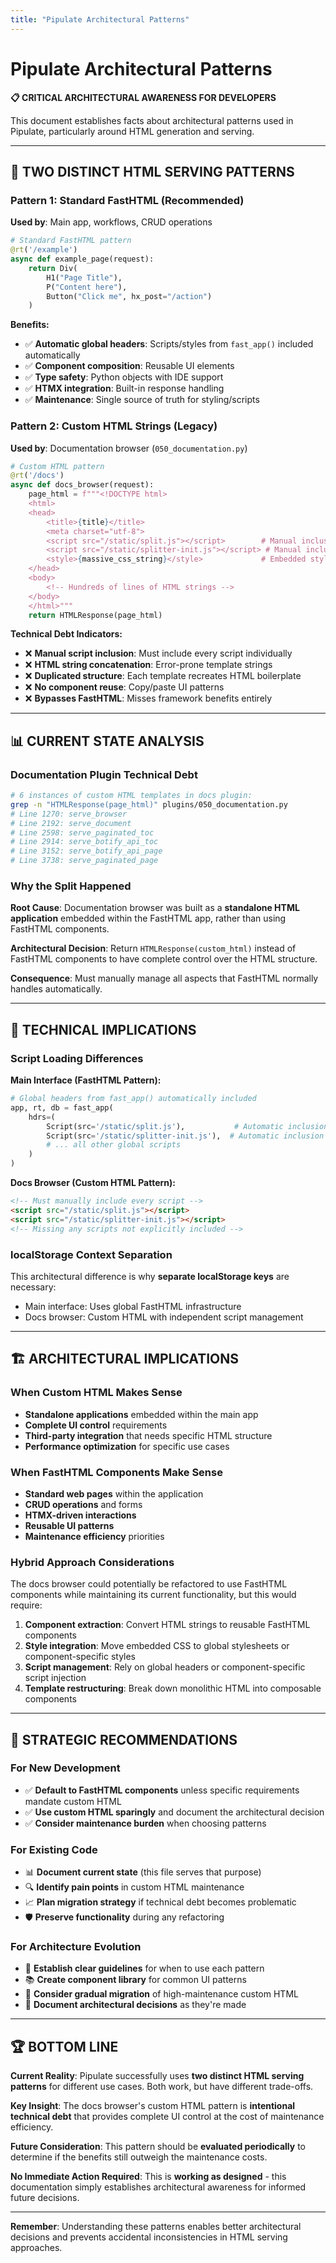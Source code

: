 ```yaml
---
title: "Pipulate Architectural Patterns"
---
```


# Pipulate Architectural Patterns

**📋 CRITICAL ARCHITECTURAL AWARENESS FOR DEVELOPERS**

This document establishes facts about architectural patterns used in Pipulate, particularly around HTML generation and serving.

---

## 🎯 **TWO DISTINCT HTML SERVING PATTERNS**

### **Pattern 1: Standard FastHTML (Recommended)**
**Used by**: Main app, workflows, CRUD operations

```python
# Standard FastHTML pattern
@rt('/example')
async def example_page(request):
    return Div(
        H1("Page Title"),
        P("Content here"),
        Button("Click me", hx_post="/action")
    )
```

**Benefits:**
- ✅ **Automatic global headers**: Scripts/styles from `fast_app()` included automatically
- ✅ **Component composition**: Reusable UI elements  
- ✅ **Type safety**: Python objects with IDE support
- ✅ **HTMX integration**: Built-in response handling
- ✅ **Maintenance**: Single source of truth for styling/scripts

### **Pattern 2: Custom HTML Strings (Legacy)**
**Used by**: Documentation browser (`050_documentation.py`)

```python
# Custom HTML pattern
@rt('/docs')
async def docs_browser(request):
    page_html = f"""<!DOCTYPE html>
    <html>
    <head>
        <title>{title}</title>
        <meta charset="utf-8">
        <script src="/static/split.js"></script>        # Manual inclusion required
        <script src="/static/splitter-init.js"></script> # Manual inclusion required
        <style>{massive_css_string}</style>             # Embedded styles
    </head>
    <body>
        <!-- Hundreds of lines of HTML strings -->
    </body>
    </html>"""
    return HTMLResponse(page_html)
```

**Technical Debt Indicators:**
- ❌ **Manual script inclusion**: Must include every script individually
- ❌ **HTML string concatenation**: Error-prone template strings
- ❌ **Duplicated structure**: Each template recreates HTML boilerplate  
- ❌ **No component reuse**: Copy/paste UI patterns
- ❌ **Bypasses FastHTML**: Misses framework benefits entirely

---

## 📊 **CURRENT STATE ANALYSIS**

### **Documentation Plugin Technical Debt**
```bash
# 6 instances of custom HTML templates in docs plugin:
grep -n "HTMLResponse(page_html)" plugins/050_documentation.py
# Line 1270: serve_browser
# Line 2192: serve_document  
# Line 2598: serve_paginated_toc
# Line 2914: serve_botify_api_toc
# Line 3152: serve_botify_api_page
# Line 3738: serve_paginated_page
```

### **Why the Split Happened**
**Root Cause**: Documentation browser was built as a **standalone HTML application** embedded within the FastHTML app, rather than using FastHTML components.

**Architectural Decision**: Return `HTMLResponse(custom_html)` instead of FastHTML components to have complete control over the HTML structure.

**Consequence**: Must manually manage all aspects that FastHTML normally handles automatically.

---

## 🔧 **TECHNICAL IMPLICATIONS**

### **Script Loading Differences**

**Main Interface (FastHTML Pattern):**
```python
# Global headers from fast_app() automatically included
app, rt, db = fast_app(
    hdrs=(
        Script(src='/static/split.js'),           # Automatic inclusion
        Script(src='/static/splitter-init.js'),  # Automatic inclusion
        # ... all other global scripts
    )
)
```

**Docs Browser (Custom HTML Pattern):**
```html
<!-- Must manually include every script -->
<script src="/static/split.js"></script>
<script src="/static/splitter-init.js"></script>
<!-- Missing any scripts not explicitly included -->
```

### **localStorage Context Separation**
This architectural difference is why **separate localStorage keys** are necessary:
- Main interface: Uses global FastHTML infrastructure
- Docs browser: Custom HTML with independent script management

---

## 🏗️ **ARCHITECTURAL IMPLICATIONS**

### **When Custom HTML Makes Sense**
- **Standalone applications** embedded within the main app
- **Complete UI control** requirements 
- **Third-party integration** that needs specific HTML structure
- **Performance optimization** for specific use cases

### **When FastHTML Components Make Sense**
- **Standard web pages** within the application
- **CRUD operations** and forms
- **HTMX-driven interactions** 
- **Reusable UI patterns**
- **Maintenance efficiency** priorities

### **Hybrid Approach Considerations**
The docs browser could potentially be refactored to use FastHTML components while maintaining its current functionality, but this would require:

1. **Component extraction**: Convert HTML strings to reusable FastHTML components
2. **Style integration**: Move embedded CSS to global stylesheets or component-specific styles
3. **Script management**: Rely on global headers or component-specific script injection
4. **Template restructuring**: Break down monolithic HTML into composable components

---

## 🎯 **STRATEGIC RECOMMENDATIONS**

### **For New Development**
- ✅ **Default to FastHTML components** unless specific requirements mandate custom HTML
- ✅ **Use custom HTML sparingly** and document the architectural decision
- ✅ **Consider maintenance burden** when choosing patterns

### **For Existing Code**
- 📊 **Document current state** (this file serves that purpose)
- 🔍 **Identify pain points** in custom HTML maintenance
- 📈 **Plan migration strategy** if technical debt becomes problematic
- 🛡️ **Preserve functionality** during any refactoring

### **For Architecture Evolution**
- 🎯 **Establish clear guidelines** for when to use each pattern
- 📚 **Create component library** for common UI patterns
- 🔄 **Consider gradual migration** of high-maintenance custom HTML
- 📖 **Document architectural decisions** as they're made

---

## 🏆 **BOTTOM LINE**

**Current Reality**: Pipulate successfully uses **two distinct HTML serving patterns** for different use cases. Both work, but have different trade-offs.

**Key Insight**: The docs browser's custom HTML pattern is **intentional technical debt** that provides complete UI control at the cost of maintenance efficiency.

**Future Consideration**: This pattern should be **evaluated periodically** to determine if the benefits still outweigh the maintenance costs.

**No Immediate Action Required**: This is **working as designed** - this documentation simply establishes architectural awareness for informed future decisions.

---

**Remember**: Understanding these patterns enables better architectural decisions and prevents accidental inconsistencies in HTML serving approaches. 
